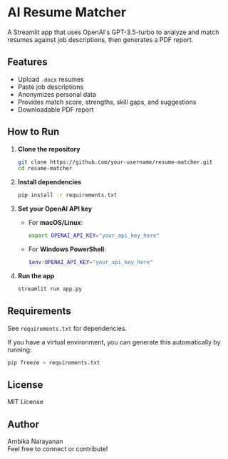 # AI Resume Matcher

A Streamlit app that uses OpenAI's GPT-3.5-turbo to analyze and match resumes against job descriptions, then generates a PDF report.

## Features

- Upload `.docx` resumes
- Paste job descriptions
- Anonymizes personal data
- Provides match score, strengths, skill gaps, and suggestions
- Downloadable PDF report

## How to Run

1. **Clone the repository**

    ```bash
    git clone https://github.com/your-username/resume-matcher.git
    cd resume-matcher
    ```

2. **Install dependencies**

    ```bash
    pip install -r requirements.txt
    ```

3. **Set your OpenAI API key**

    - For **macOS/Linux**:

        ```bash
        export OPENAI_API_KEY="your_api_key_here"
        ```

    - For **Windows PowerShell**:

        ```powershell
        $env:OPENAI_API_KEY="your_api_key_here"
        ```

4. **Run the app**

    ```bash
    streamlit run app.py
    ```



## Requirements
   See `requirements.txt` for dependencies.

   If you have a virtual environment, you can generate this automatically by running:
   ```bash
   pip freeze > requirements.txt
   ```

## License
   MIT License

## Author
   Ambika Narayanan  
   Feel free to connect or contribute!

